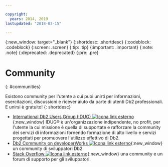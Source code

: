 ```yaml
---

copyright:
  years: 2014, 2019
lastupdated: "2018-03-15"

---
```


<!-- Attribute definitions --> 
{:new_window: target="_blank"}
{:shortdesc: .shortdesc}
{:codeblock: .codeblock}
{:screen: .screen}
{:tip: .tip}
{:important: .important}
{:note: .note}
{:deprecated: .deprecated}
{:pre: .pre}

# Community
{: #communities}

Esistono community per l'utente a cui puoi unirti per informazioni, esercitazioni, discussioni e ricever aiuto da parte di utenti Db2 professionali. E unirsi è gratuito!
{: shortdesc}

* [International Db2 Users Group (IDUG) ![Icona link esterno](../../icons/launch-glyph.svg "Icona link esterno")](https://www.idug.org/){:new_window} IDUG® è un'organizzazione indipendente, no profit, per l'utente la cui missione è quella di supportate e rafforzare la community dei servizi di informazioni fornendo formazione di alto livello e servizi progettati per promuovere l'utilizzo effettivo di Db2.
* [Db2 Community on developerWorks ![Icona link esterno](../../icons/launch-glyph.svg "Icona link esterno")](https://developer.ibm.com/data/db2/){:new_window} un community di sviluppatori Db2.
* [Stack Overflow ![Icona link esterno](../../icons/launch-glyph.svg "Icona link esterno")](https://stackoverflow.com/users/login?ssrc=anon_ask&returnurl=https%3a%2f%2fstackoverflow.com%2fquestions%2fask%3ftags%3ddashdb){:new_window} una community e un forum di supporto per gli sviluppatori.
